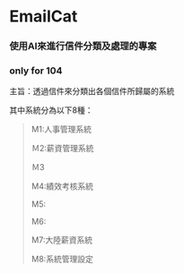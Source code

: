 # EmailCat



### 使用AI來進行信件分類及處理的專案

### only for 104 



主旨：透過信件來分類出各個信件所歸屬的系統

其中系統分為以下8種：

> M1:人事管理系統
>
> Ｍ2:薪資管理系統
>
> Ｍ3
>
> M4:績效考核系統
>
> M5:
>
> M6:
>
> M7:大陸薪資系統
>
> M8:系統管理設定
